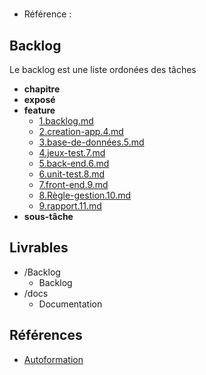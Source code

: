 #  

- Référence :   

 

## Backlog 

Le backlog est une liste ordonées des tâches 

- **chapitre** 
- **exposé** 
- **feature** 
  - [1.backlog.md](./Backlog/feature/1.backlog.md) 
  - [2.creation-app.4.md](./Backlog/feature/2.creation-app.4.md) 
  - [3.base-de-données.5.md](./Backlog/feature/3.base-de-données.5.md) 
  - [4.jeux-test.7.md](./Backlog/feature/4.jeux-test.7.md) 
  - [5.back-end.6.md](./Backlog/feature/5.back-end.6.md) 
  - [6.unit-test.8.md](./Backlog/feature/6.unit-test.8.md) 
  - [7.front-end.9.md](./Backlog/feature/7.front-end.9.md) 
  - [8.Règle-gestion.10.md](./Backlog/feature/8.Règle-gestion.10.md) 
  - [9.rapport.11.md](./Backlog/feature/9.rapport.11.md) 
- **sous-tâche** 
## Livrables 

 

- /Backlog 
  - Backlog 
- /docs 
  - Documentation 
## Références 

 

- [Autoformation](#) 

